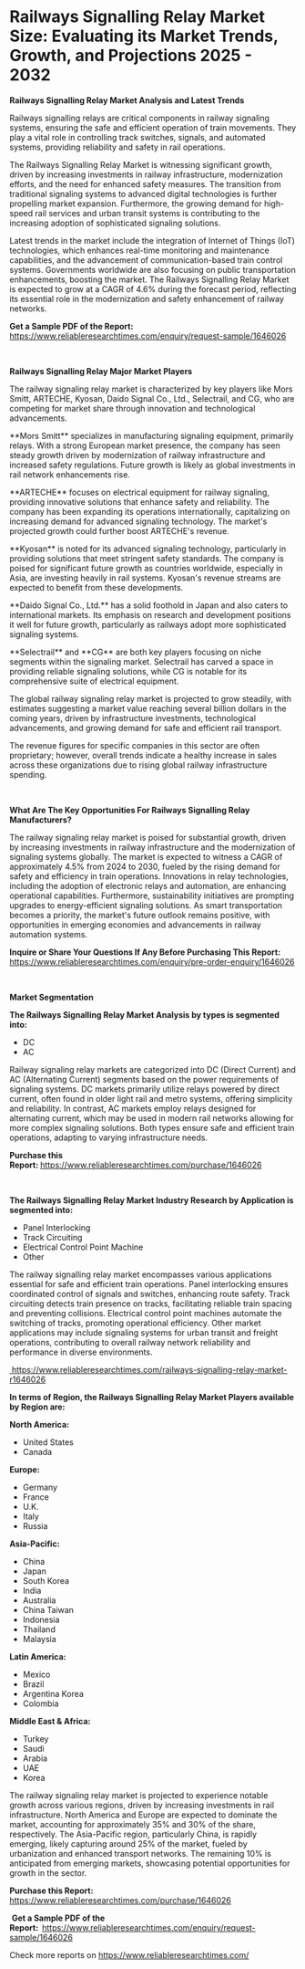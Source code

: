 <p><h1>Railways Signalling Relay Market Size: Evaluating its Market Trends, Growth, and Projections 2025 - 2032</h1></p><p><strong>Railways Signalling Relay Market Analysis and Latest Trends</strong></p>
<p><p>Railways signalling relays are critical components in railway signaling systems, ensuring the safe and efficient operation of train movements. They play a vital role in controlling track switches, signals, and automated systems, providing reliability and safety in rail operations. </p><p>The Railways Signalling Relay Market is witnessing significant growth, driven by increasing investments in railway infrastructure, modernization efforts, and the need for enhanced safety measures. The transition from traditional signaling systems to advanced digital technologies is further propelling market expansion. Furthermore, the growing demand for high-speed rail services and urban transit systems is contributing to the increasing adoption of sophisticated signaling solutions. </p><p>Latest trends in the market include the integration of Internet of Things (IoT) technologies, which enhances real-time monitoring and maintenance capabilities, and the advancement of communication-based train control systems. Governments worldwide are also focusing on public transportation enhancements, boosting the market. The Railways Signalling Relay Market is expected to grow at a CAGR of 4.6% during the forecast period, reflecting its essential role in the modernization and safety enhancement of railway networks.</p></p>
<p><strong>Get a Sample PDF of the Report:&nbsp;</strong> <a href="https://www.reliableresearchtimes.com/enquiry/request-sample/1646026?utm_campaign=3326&utm_medium=2&utm_source=Github&utm_content=ia&utm_term=29032025&utm_id=railways-signalling-relay">https://www.reliableresearchtimes.com/enquiry/request-sample/1646026</a></p>
<p>&nbsp;</p>
<p><strong>Railways Signalling Relay Major Market Players</strong></p>
<p><p>The railway signaling relay market is characterized by key players like Mors Smitt, ARTECHE, Kyosan, Daido Signal Co., Ltd., Selectrail, and CG, who are competing for market share through innovation and technological advancements.</p><p>**Mors Smitt** specializes in manufacturing signaling equipment, primarily relays. With a strong European market presence, the company has seen steady growth driven by modernization of railway infrastructure and increased safety regulations. Future growth is likely as global investments in rail network enhancements rise.</p><p>**ARTECHE** focuses on electrical equipment for railway signaling, providing innovative solutions that enhance safety and reliability. The company has been expanding its operations internationally, capitalizing on increasing demand for advanced signaling technology. The market's projected growth could further boost ARTECHE's revenue.</p><p>**Kyosan** is noted for its advanced signaling technology, particularly in providing solutions that meet stringent safety standards. The company is poised for significant future growth as countries worldwide, especially in Asia, are investing heavily in rail systems. Kyosan's revenue streams are expected to benefit from these developments.</p><p>**Daido Signal Co., Ltd.** has a solid foothold in Japan and also caters to international markets. Its emphasis on research and development positions it well for future growth, particularly as railways adopt more sophisticated signaling systems.</p><p>**Selectrail** and **CG** are both key players focusing on niche segments within the signaling market. Selectrail has carved a space in providing reliable signaling solutions, while CG is notable for its comprehensive suite of electrical equipment.</p><p>The global railway signaling relay market is projected to grow steadily, with estimates suggesting a market value reaching several billion dollars in the coming years, driven by infrastructure investments, technological advancements, and growing demand for safe and efficient rail transport.</p><p>The revenue figures for specific companies in this sector are often proprietary; however, overall trends indicate a healthy increase in sales across these organizations due to rising global railway infrastructure spending.</p></p>
<p>&nbsp;</p>
<p><strong>What Are The Key Opportunities For Railways Signalling Relay Manufacturers?</strong></p>
<p><p>The railway signaling relay market is poised for substantial growth, driven by increasing investments in railway infrastructure and the modernization of signaling systems globally. The market is expected to witness a CAGR of approximately 4.5% from 2024 to 2030, fueled by the rising demand for safety and efficiency in train operations. Innovations in relay technologies, including the adoption of electronic relays and automation, are enhancing operational capabilities. Furthermore, sustainability initiatives are prompting upgrades to energy-efficient signaling solutions. As smart transportation becomes a priority, the market's future outlook remains positive, with opportunities in emerging economies and advancements in railway automation systems.</p></p>
<p><strong>Inquire or Share Your Questions If Any Before Purchasing This Report:</strong> <a href="https://www.reliableresearchtimes.com/enquiry/pre-order-enquiry/1646026?utm_campaign=3326&utm_medium=2&utm_source=Github&utm_content=ia&utm_term=29032025&utm_id=railways-signalling-relay">https://www.reliableresearchtimes.com/enquiry/pre-order-enquiry/1646026</a></p>
<p>&nbsp;</p>
<p><strong>Market Segmentation</strong></p>
<p><strong>The Railways Signalling Relay Market Analysis by types is segmented into:</strong></p>
<p><ul><li>DC</li><li>AC</li></ul></p>
<p><p>Railway signaling relay markets are categorized into DC (Direct Current) and AC (Alternating Current) segments based on the power requirements of signaling systems. DC markets primarily utilize relays powered by direct current, often found in older light rail and metro systems, offering simplicity and reliability. In contrast, AC markets employ relays designed for alternating current, which may be used in modern rail networks allowing for more complex signaling solutions. Both types ensure safe and efficient train operations, adapting to varying infrastructure needs.</p></p>
<p><strong>Purchase this Report:&nbsp;</strong><a href="https://www.reliableresearchtimes.com/purchase/1646026?utm_campaign=3326&utm_medium=2&utm_source=Github&utm_content=ia&utm_term=29032025&utm_id=railways-signalling-relay">https://www.reliableresearchtimes.com/purchase/1646026</a></p>
<p>&nbsp;</p>
<p><strong>The Railways Signalling Relay Market Industry Research by Application is segmented into:</strong></p>
<p><ul><li>Panel Interlocking</li><li>Track Circuiting</li><li>Electrical Control Point Machine</li><li>Other</li></ul></p>
<p><p>The railway signalling relay market encompasses various applications essential for safe and efficient train operations. Panel interlocking ensures coordinated control of signals and switches, enhancing route safety. Track circuiting detects train presence on tracks, facilitating reliable train spacing and preventing collisions. Electrical control point machines automate the switching of tracks, promoting operational efficiency. Other market applications may include signaling systems for urban transit and freight operations, contributing to overall railway network reliability and performance in diverse environments.</p></p>
<p><a href="https://www.reliableresearchtimes.com/railways-signalling-relay-market-r1646026?utm_campaign=3326&utm_medium=2&utm_source=Github&utm_content=ia&utm_term=29032025&utm_id=railways-signalling-relay">&nbsp;https://www.reliableresearchtimes.com/railways-signalling-relay-market-r1646026</a></p>
<p><strong>In terms of Region, the Railways Signalling Relay Market Players available by Region are:</strong></p>
<p>
    <p> <strong> North America: </strong>
        <ul>
            <li>United States</li>
            <li>Canada</li>
        </ul>
        </p> 
    <p> <strong> Europe: </strong>
        <ul>
            <li>Germany</li>
            <li>France</li>
            <li>U.K.</li>
            <li>Italy</li>
            <li>Russia</li>
        </ul>
        </p> 
    <p> <strong> Asia-Pacific: </strong>
        <ul>
            <li>China</li>
            <li>Japan</li>
            <li>South Korea</li>
            <li>India</li>
            <li>Australia</li>
            <li>China Taiwan</li>
            <li>Indonesia</li>
            <li>Thailand</li>
            <li>Malaysia</li>
        </ul>
        </p> 
    <p> <strong> Latin America: </strong>
        <ul>
            <li>Mexico</li>
            <li>Brazil</li>
            <li>Argentina Korea</li>
            <li>Colombia</li>
        </ul>
        </p> 
    <p> <strong> Middle East & Africa: </strong>
        <ul>
            <li>Turkey</li>
            <li>Saudi</li>
            <li>Arabia</li>
            <li>UAE</li>
            <li>Korea</li>
        </ul>
    </p>
    </p>
<p><p>The railway signaling relay market is projected to experience notable growth across various regions, driven by increasing investments in rail infrastructure. North America and Europe are expected to dominate the market, accounting for approximately 35% and 30% of the share, respectively. The Asia-Pacific region, particularly China, is rapidly emerging, likely capturing around 25% of the market, fueled by urbanization and enhanced transport networks. The remaining 10% is anticipated from emerging markets, showcasing potential opportunities for growth in the sector.</p></p>
<p><strong>Purchase this Report: </strong><a href="https://www.reliableresearchtimes.com/purchase/1646026?utm_campaign=3326&utm_medium=2&utm_source=Github&utm_content=ia&utm_term=29032025&utm_id=railways-signalling-relay">https://www.reliableresearchtimes.com/purchase/1646026</a></p>
<p>&nbsp;<strong>Get a Sample PDF of the Report:&nbsp;&nbsp;</strong><a href="https://www.reliableresearchtimes.com/enquiry/request-sample/1646026?utm_campaign=3326&utm_medium=2&utm_source=Github&utm_content=ia&utm_term=29032025&utm_id=railways-signalling-relay">https://www.reliableresearchtimes.com/enquiry/request-sample/1646026</a></p>
<p><strong></strong></p>
<p>Check more reports on <a href="https://www.reliableresearchtimes.com/?utm_campaign=3326&utm_medium=2&utm_source=Github&utm_content=ia&utm_term=29032025&utm_id=railways-signalling-relay">https://www.reliableresearchtimes.com/</a></p>